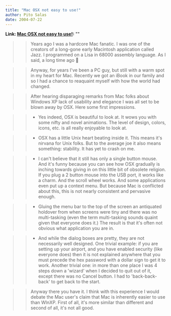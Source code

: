 ```yaml
---
title: "Mac OSX not easy to use!"
author: Pito Salas
date: 2004-07-22
---
```


**Link: [Mac OSX not easy to use!](None):** ""


>>

>> Years ago I was a hardcore Mac fanatic. I was one of the creators of a
long-gone early Macintosh application called Jazz. I programmed on a Lisa in
68000 assembly language. As I said, a long time ago 🙂

>>

>> Anyway, for years I've been a PC guy, but still with a warm spot in my
heart for Mac. Recently we got an iBook in our family and so I had a chance to
reaquaint myself with how the world had changed.

>>

>> After hearing disparaging remarks from Mac folks about Windows XP lack of
usability and elegance I was all set to be blown away by OSX. Here some first
impressions.

>>

>>   * Yes indeed, OSX is beautiful to look at. It wows you with some nifty
and novel animations. The level of design, colors, icons, etc. is all really
enjoyable to look at.

>>   * OSX has a little Unix heart beating inside it. This means it's nirvana
for Unix folks. But to the average joe it also means something: stability. It
has yet to crash on me.

>>   * I can't believe that it still has only a single button mouse. And it's
funny because you can see how OSX gradually is inching towards giving in on
this little bit of obsolete religion. If you plug a 2 button mouse into the
USB port, it works like a charm. And the scroll wheel works. And some
applications even put up a context menu. But because Mac is conflicted about
this, this is not nearly consistent and pervasive enough.

>>   * Gluing the menu bar to the top of the screen an antiquated holdover
from when screens were tiny and there was no multi-tasking (even the term
multi-tasking sounds quaint given that everyone does it.) The result is that
it's often not obvious what application you are in.

>>   * And while the dialog boxes are pretty, they are not necessarily well
designed. One trivial example: if you are setting up your airport, and you
have enabled security (like everyone does) then it is not explained anywhere
that you must precede the hex password with a dollar sign to get it to work.
Another trivial one: in more than one place I was 4 steps down a 'wizard' when
I decided to quit out of it, except there was no Cancel button. I had to
'back-back-back' to get back to the start.

>>

>> Anyway there you have it. I think with this experience I would debate the
Mac user's claim that Mac is inherently easier to use than WInXP. First of
all, it's more similar than different and second of all, it's not all good.


